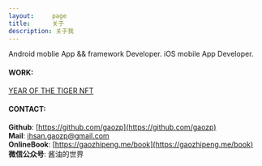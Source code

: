 ```yaml
---
layout:     page
title:      关于
description: 关于我
---
```

Android moblie App && framework Developer.
iOS mobile App Developer.

#### WORK:

[YEAR OF THE TIGER NFT](https://opensea.io/collection/year-of-the-tiger-koutou)


#### CONTACT:
__Github__:  [https://github.com/gaozp](https://github.com/gaozp)  
__Mail__:    ihsan.gaozp@gmail.com  
__OnlineBook__: [https://gaozhipeng.me/book](https://gaozhipeng.me/book)  
__微信公众号__: 酱油的世界
